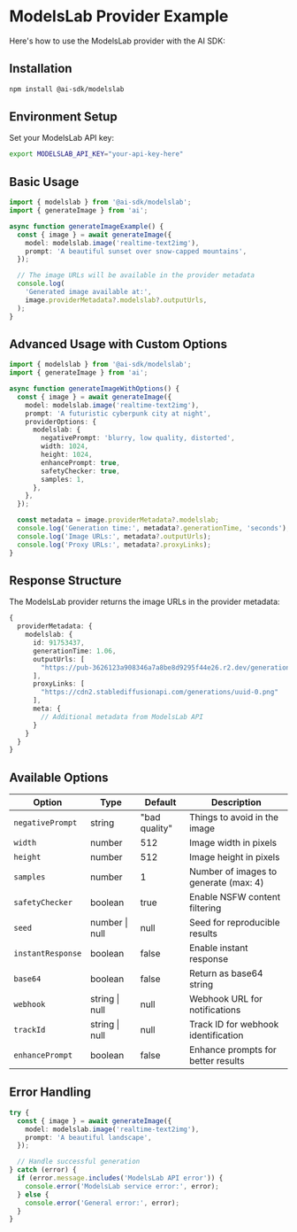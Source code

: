 # ModelsLab Provider Example

Here's how to use the ModelsLab provider with the AI SDK:

## Installation

```bash
npm install @ai-sdk/modelslab
```

## Environment Setup

Set your ModelsLab API key:

```bash
export MODELSLAB_API_KEY="your-api-key-here"
```

## Basic Usage

```typescript
import { modelslab } from '@ai-sdk/modelslab';
import { generateImage } from 'ai';

async function generateImageExample() {
  const { image } = await generateImage({
    model: modelslab.image('realtime-text2img'),
    prompt: 'A beautiful sunset over snow-capped mountains',
  });

  // The image URLs will be available in the provider metadata
  console.log(
    'Generated image available at:',
    image.providerMetadata?.modelslab?.outputUrls,
  );
}
```

## Advanced Usage with Custom Options

```typescript
import { modelslab } from '@ai-sdk/modelslab';
import { generateImage } from 'ai';

async function generateImageWithOptions() {
  const { image } = await generateImage({
    model: modelslab.image('realtime-text2img'),
    prompt: 'A futuristic cyberpunk city at night',
    providerOptions: {
      modelslab: {
        negativePrompt: 'blurry, low quality, distorted',
        width: 1024,
        height: 1024,
        enhancePrompt: true,
        safetyChecker: true,
        samples: 1,
      },
    },
  });

  const metadata = image.providerMetadata?.modelslab;
  console.log('Generation time:', metadata?.generationTime, 'seconds');
  console.log('Image URLs:', metadata?.outputUrls);
  console.log('Proxy URLs:', metadata?.proxyLinks);
}
```

## Response Structure

The ModelsLab provider returns the image URLs in the provider metadata:

```typescript
{
  providerMetadata: {
    modelslab: {
      id: 91753437,
      generationTime: 1.06,
      outputUrls: [
        "https://pub-3626123a908346a7a8be8d9295f44e26.r2.dev/generations/uuid-0.png"
      ],
      proxyLinks: [
        "https://cdn2.stablediffusionapi.com/generations/uuid-0.png"
      ],
      meta: {
        // Additional metadata from ModelsLab API
      }
    }
  }
}
```

## Available Options

| Option            | Type           | Default       | Description                           |
| ----------------- | -------------- | ------------- | ------------------------------------- |
| `negativePrompt`  | string         | "bad quality" | Things to avoid in the image          |
| `width`           | number         | 512           | Image width in pixels                 |
| `height`          | number         | 512           | Image height in pixels                |
| `samples`         | number         | 1             | Number of images to generate (max: 4) |
| `safetyChecker`   | boolean        | true          | Enable NSFW content filtering         |
| `seed`            | number \| null | null          | Seed for reproducible results         |
| `instantResponse` | boolean        | false         | Enable instant response               |
| `base64`          | boolean        | false         | Return as base64 string               |
| `webhook`         | string \| null | null          | Webhook URL for notifications         |
| `trackId`         | string \| null | null          | Track ID for webhook identification   |
| `enhancePrompt`   | boolean        | false         | Enhance prompts for better results    |

## Error Handling

```typescript
try {
  const { image } = await generateImage({
    model: modelslab.image('realtime-text2img'),
    prompt: 'A beautiful landscape',
  });

  // Handle successful generation
} catch (error) {
  if (error.message.includes('ModelsLab API error')) {
    console.error('ModelsLab service error:', error);
  } else {
    console.error('General error:', error);
  }
}
```
